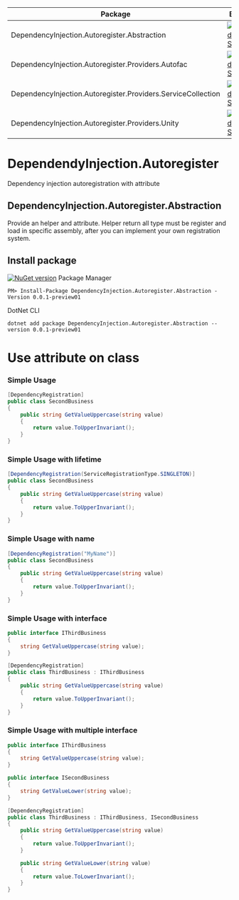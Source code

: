 | Package | Build | Version |
|-|-|-|
|DependencyInjection.Autoregister.Abstraction|[![Build Status](https://dev.azure.com/grasseelsp/DependencyInjection.Autoregister/_apis/build/status/DependencyInjection.Autoregister.Abstration-version2.0?branchName=version2.0)](https://dev.azure.com/grasseelsp/DependencyInjection.Autoregister/_build/latest?definitionId=25&branchName=version2.0)|[0.0.1-preview01](https://www.nuget.org/packages/DependencyInjection.Autoregister.Abstraction)|
|DependencyInjection.Autoregister.Providers.Autofac|[![Build Status](https://dev.azure.com/grasseelsp/DependencyInjection.Autoregister/_apis/build/status/DependencyInjection.Autoregister.Abstration-version2.0?branchName=version2.0)](https://dev.azure.com/grasseelsp/DependencyInjection.Autoregister/_build/latest?definitionId=25&branchName=version2.0)||
|DependencyInjection.Autoregister.Providers.ServiceCollection|[![Build Status](https://dev.azure.com/grasseelsp/DependencyInjection.Autoregister/_apis/build/status/DependencyInjection.Autoregister.Abstration-version2.0?branchName=version2.0)](https://dev.azure.com/grasseelsp/DependencyInjection.Autoregister/_build/latest?definitionId=25&branchName=version2.0)|2.0.0-preview01|
|DependencyInjection.Autoregister.Providers.Unity|[![Build Status](https://dev.azure.com/grasseelsp/DependencyInjection.Autoregister/_apis/build/status/DependencyInjection.Autoregister.Abstration-version2.0?branchName=version2.0)](https://dev.azure.com/grasseelsp/DependencyInjection.Autoregister/_build/latest?definitionId=25&branchName=version2.0)||

# DependendyInjection.Autoregister
Dependency injection autoregistration with attribute

## DependencyInjection.Autoregister.Abstraction
Provide an helper and attribute. Helper return all type must be register and load in specific assembly, after you can implement your own registration system.

## Install package
[![NuGet version](https://badge.fury.io/nu/DependencyInjection.Autoregister.Abstraction.svg)](https://badge.fury.io/nu/DependencyInjection.Autoregister.Abstraction)
Package Manager
```
PM> Install-Package DependencyInjection.Autoregister.Abstraction -Version 0.0.1-preview01
```
DotNet CLI
```
dotnet add package DependencyInjection.Autoregister.Abstraction --version 0.0.1-preview01
```

# Use attribute on class
### Simple Usage
```csharp
[DependencyRegistration]
public class SecondBusiness
{
    public string GetValueUppercase(string value)
    {
        return value.ToUpperInvariant();
    }
}
```

### Simple Usage with lifetime
```csharp
[DependencyRegistration(ServiceRegistrationType.SINGLETON)]
public class SecondBusiness
{
    public string GetValueUppercase(string value)
    {
        return value.ToUpperInvariant();
    }
}
```
### Simple Usage with name
```csharp
[DependencyRegistration("MyName")]
public class SecondBusiness
{
    public string GetValueUppercase(string value)
    {
        return value.ToUpperInvariant();
    }
}
```

### Simple Usage with interface
```csharp
public interface IThirdBusiness
{
    string GetValueUppercase(string value);
}

[DependencyRegistration]
public class ThirdBusiness : IThirdBusiness
{
    public string GetValueUppercase(string value)
    {
        return value.ToUpperInvariant();
    }    
}
```

### Simple Usage with multiple interface
```csharp
public interface IThirdBusiness
{
    string GetValueUppercase(string value);
}

public interface ISecondBusiness
{
    string GetValueLower(string value);
}

[DependencyRegistration]
public class ThirdBusiness : IThirdBusiness, ISecondBusiness
{ 
    public string GetValueUppercase(string value)
    {
        return value.ToUpperInvariant();
    } 

    public string GetValueLower(string value)
    {
        return value.ToLowerInvariant();
    }     
}
```
